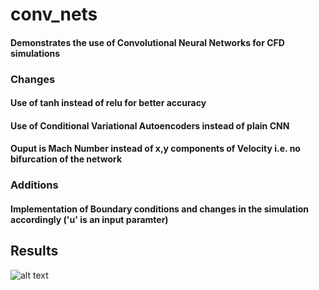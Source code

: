 # conv_nets

#### Demonstrates the use of Convolutional Neural Networks for CFD simulations

### Changes
#### Use of tanh instead of relu for better accuracy
#### Use of Conditional Variational Autoencoders instead of plain CNN
#### Ouput is Mach Number instead of x,y components of Velocity i.e. no bifurcation of the network

### Additions
#### Implementation of Boundary conditions and changes in the simulation accordingly ('u' is an input paramter)

## Results 
![alt text](https://raw.githubusercontent.com/yeswanthcheekati/conv_nets/blob/master/data_generation/Screen%20Shot%202017-10-27%20at%202.37.02%20PM.png)
